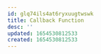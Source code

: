 ```yaml
---
id: glq74ils4at6ryxuugtwswk
title: Callback Function
desc: ''
updated: 1654530812533
created: 1654530812533
---
```


